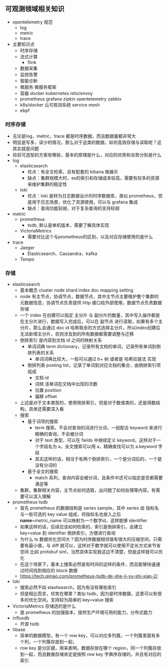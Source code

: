 ## 可观测领域相关知识

- opentelemetry 规范
  - log
  - metric
  - trace
- 主要知识点
  - 时序存储
  - 流式计算
    - flink
  - 数据采集
  - 监控告警
  - 智能诊断
  - 微服务 微服务框架
  - 容器 docker kubernetes istio/envoy
  - prometheus grafana zipkin opentelemetry zabbix
  - k8s/docker 云可观测系统 service mesh
  - ebpf

### 时序存储

- 无论是log，metric，trace 都是时序数据，而且数据量都非常大
- 明显是写多，读少的情况，那么对于这类的数据，如何高效存储与读取呢？这其实就是问题
- 目前可选型的方案有哪些，基本的原理是什么，对应的优势和劣势分别是什么
- log
  - elasticsearch
    - 优点：有全文检索，且有配套的 kibana 做展示
    - 缺点：集群规模大时，es的索引和存储成本较高，需要有较多的资源来维护集群的稳定性
  - loki
    - 优点：loki 是转为日志数据设计的时序数据库，类似 prometheus，但是用于日志场景，优化了资源使用，可以与 grafana 集成
    - 缺点：查询功能较弱，对于复杂查询的支持较弱
- metric
  - prometheus
    - tsdb, 默认是单机版本，需要了解具体实现
  - VictoriaMetrics
    - 需要对比这个与prometheus的区别，以及对应存储使用的是什么
- trace
  - Jaeger
    - Elasticsearch、Cassandra、kafka
  - Tempo

### 存储

- elasticsearch
  - 基本概念 cluster node shard index doc mapping setting
  - node 有主节点，协调节点，数据节点，其中主节点主要维护整个集群的元数据信息，协调节点负责提供 http 接口给外部使用，数据节点负责数据存储
  - 一个 index 在创建可以指定 主分片 与 副分片的数量，其中写入操作都是在主分片进行，数据写入完成后，可以在 副节点 进行读取，如果有多个主分片，那么会通过 doc id 哈希取余的方式选择主分片，所以index创建后无法新增主分片，否则涉及到的所有数据都需要调整与迁移
  - 倒排索引 是内容到文档 id 之间的映射关系
    - 单词词典 term dictionary，记录所有文档的单词，记录所有单词到倒排列表的关系
      - 单词词典比较大，一般可以通过 b+ 树 或者是 哈希拉链法 实现
    - 倒排列表 posting list，记录了单词到对应文档的集合，由倒排索引项组成
      - 文档 id
      - 词频 该单词在文档中出现的次数
      - 位置 position
      - 偏移 offset
  - 上述是对于文本类型的，使用倒排索引，但是对于数值类的，还是用数结构，具体还需要深入看
  - 搜索
    - 基于词项的搜索
      - term 搜索，不会对查询的词进行分词，一般配合 keyword 来进行 精确的查询，不会被分词
      - 对于 text 类型，可以在 fields 中继续定义 keyword，这样对于一个字段名为 a，全文搜索可以用 a，精确查找可以为 a.keyword 字段
      - 其实这样的话，相当于有两个倒排索引，一个是分词后的，一个是没有分词的
    - 基于全文的搜索
      - match 系列，查询内容会被分词，且条件中还可以指定是否都需要满足等
  - 集群，集群相关内容，主节点如何选取，出问题了如何处理等内容，有需要可以深入理解
- prometheus tsdb
  - 首先 prometheus 的数据结构是 series sample，其中 series 由 指标名与一些可选的 key value 组成，将指标名也放入之后 __name__=metric_name 可以映射为一个数字id，这样能够 identifier
  - 如果这样的话，后续应该如何检索的，索引是倒排索引，会建立 key=value 到 identifier 倒排索引，方便进行查询
  - 为什么 ts 数据优化空间大？因为时序数据相邻值有很大的压缩空间，只需要有最小值，与 diff 就可以，这样对于数字就可以使用不定长方式来节省空间 比如 protobuf sint，当然具体实现我这边不清楚，但是这样就可以优化
  - 在这个场景下，基本上搜索必然是有时间的这样的条件，而且能够快速通过时间找到相应的 block 数据
  - https://tech.qimao.com/prometheus-tsdb-de-she-ji-yu-shi-xian-2/
- loki
  - 搜索必然不如 elastisearch，因为有没有哪些索引
  - 但是相比而言，优势在哪里？类似 tsdb，因为是时序数据，这里可以有很多的优化空间，支持较为简单的 key=value 搜索
- VictoriaMetrics 存储选的是什么
  - 是 prometheus 的加强版本，提供生产环境可用的能力，分布式能力
- influxdb
  - 开源 tsdb
- hbase
  - 简单的数据模型，有一个 row key，可以对应多列簇，一个列簇里面有多个列，一个列簇存放到一起，
  - row key 是分区键，用来表明，数据存放在哪个 region，同一个列簇存放到一起，而且数据存储肯定是按照 row key 字典序存储的，并且有对应的索引
